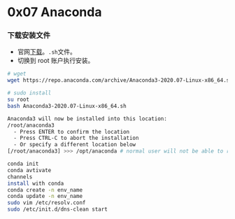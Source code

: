 # 0x07 Anaconda

### 下载安装文件

-   官网[下载](https://www.anaconda.com/products/individual)。`.sh`文件。
-   切换到 root 账户执行安装。

```sh
# wget
wget https://repo.anaconda.com/archive/Anaconda3-2020.07-Linux-x86_64.sh

# sudo install
su root
bash Anaconda3-2020.07-Linux-x86_64.sh

Anaconda3 will now be installed into this location:
/root/anaconda3
  - Press ENTER to confirm the location
  - Press CTRL-C to abort the installation
  - Or specify a different location below
[/root/anaconda3] >>> /opt/anaconda # normal user will not be able to read /root

conda init
conda avtivate
channels
install with conda
conda create -n env_name
conda update -n env_name
sudo vim /etc/resolv.conf
sudo /etc/init.d/dns-clean start
```
